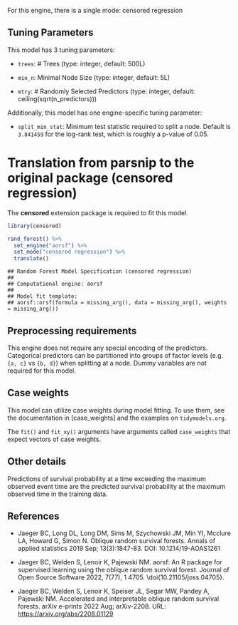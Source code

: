 


For this engine, there is a single mode: censored regression

## Tuning Parameters



This model has 3 tuning parameters:

- `trees`: # Trees (type: integer, default: 500L)

- `min_n`: Minimal Node Size (type: integer, default: 5L)

- `mtry`: # Randomly Selected Predictors (type: integer, default: ceiling(sqrt(n_predictors)))

Additionally, this model has one engine-specific tuning parameter:

 * `split_min_stat`: Minimum test statistic required to split a node. Default is `3.841459` for the log-rank test, which is roughly a p-value of 0.05.


# Translation from parsnip to the original package (censored regression)

The **censored** extension package is required to fit this model.


```r
library(censored)

rand_forest() %>%
  set_engine("aorsf") %>%
  set_mode("censored regression") %>%
  translate()
```

```
## Random Forest Model Specification (censored regression)
## 
## Computational engine: aorsf 
## 
## Model fit template:
## aorsf::orsf(formula = missing_arg(), data = missing_arg(), weights = missing_arg())
```

## Preprocessing requirements


This engine does not require any special encoding of the predictors. Categorical predictors can be partitioned into groups of factor levels (e.g. `{a, c}` vs `{b, d}`) when splitting at a node. Dummy variables are not required for this model. 

## Case weights


This model can utilize case weights during model fitting. To use them, see the documentation in [case_weights] and the examples on `tidymodels.org`. 

The `fit()` and `fit_xy()` arguments have arguments called `case_weights` that expect vectors of case weights. 

## Other details

Predictions of survival probability at a time exceeding the maximum observed event time are the predicted survival probability at the maximum observed time in the training data.

## References

- Jaeger BC, Long DL, Long DM, Sims M, Szychowski JM, Min YI, Mcclure LA, Howard G, Simon N. Oblique random survival forests. Annals of applied statistics 2019 Sep; 13(3):1847-83. DOI: 10.1214/19-AOAS1261

- Jaeger BC, Welden S, Lenoir K, Pajewski NM. aorsf: An R package for supervised learning using the oblique random survival forest. Journal of Open Source Software 2022, 7(77), 1 4705. \doi{10.21105/joss.04705}.

- Jaeger BC, Welden S, Lenoir K, Speiser JL, Segar MW, Pandey A, Pajewski NM. Accelerated and interpretable oblique random survival forests. arXiv e-prints 2022 Aug; arXiv-2208. URL: https://arxiv.org/abs/2208.01129
